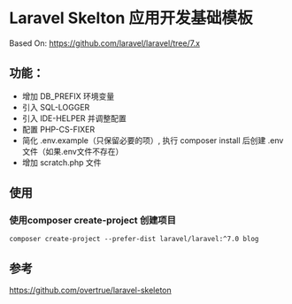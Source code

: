 # Laravel Skelton 应用开发基础模板

Based On: https://github.com/laravel/laravel/tree/7.x

## 功能：

- 增加 DB_PREFIX 环境变量
- 引入 SQL-LOGGER
- 引入 IDE-HELPER 并调整配置
- 配置 PHP-CS-FIXER
- 简化 .env.example（只保留必要的项）, 执行 composer install 后创建 .env 文件（如果.env文件不存在）
- 增加 scratch.php 文件


## 使用 

### 使用composer create-project 创建项目

```shell script
composer create-project --prefer-dist laravel/laravel:^7.0 blog
```


## 参考
https://github.com/overtrue/laravel-skeleton